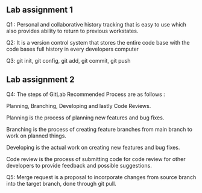 ## Lab assignment 1

Q1 : Personal and collaborative history tracking that is easy to use which also provides ability to return to previous workstates.

Q2: It is a version control system that stores the entire code base with the code bases full history in every developers computer

Q3: git init, git config, git add, git commit, git push



## Lab assignment 2

Q4: The steps of GitLab Recommended Process are as follows :

Planning, Branching, Developing and lastly Code Reviews.

Planning is the process of planning new features and bug fixes. 

Branching is the process of creating feature branches from main branch to work on planned things.

Developing is the actual work on creating new features and bug fixes.

Code review is the process of submitting code for code review for other developers to provide feedback and possible suggestions.

Q5: Merge request is a proposal to incorporate changes from source branch into the target branch, done through git pull.